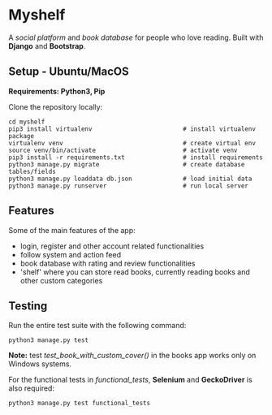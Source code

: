 # Myshelf

A *social platform* and *book database* for people who love reading. Built with **Django** and **Bootstrap**. 

## Setup - Ubuntu/MacOS

**Requirements: Python3, Pip**

Clone the repository locally:

```
cd myshelf
pip3 install virtualenv                         # install virtualenv package
virtualenv venv                                 # create virtual env
source venv/bin/activate                        # activate venv 
pip3 install -r requirements.txt                # install requirements
python3 manage.py migrate                       # create database tables/fields
python3 manage.py loaddata db.json              # load initial data
python3 manage.py runserver                     # run local server
```

## Features

Some of the main features of the app:
* login, register and other account related functionalities
* follow system and action feed
* book database with rating and review functionalities
* 'shelf' where you can store read books, currently reading books and other custom categories

## Testing

Run the entire test suite with the following command:

```
python3 manage.py test
```

**Note:** test *test_book_with_custom_cover()* in the books app works only on Windows systems.

For the functional tests in *functional_tests*, **Selenium** and **GeckoDriver** is also required:

```
python3 manage.py test functional_tests
```